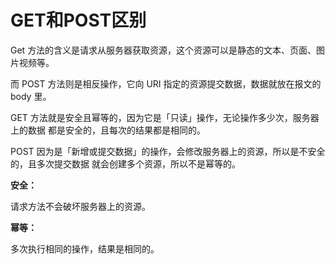 # GET和POST区别

Get 方法的含义是请求从服务器获取资源，这个资源可以是静态的文本、页面、图片视频等。

而 POST 方法则是相反操作，它向 URI 指定的资源提交数据，数据就放在报文的 body 里。

GET 方法就是安全且幂等的，因为它是「只读」操作，无论操作多少次，服务器上的数据 都是安全的，且每次的结果都是相同的。

POST 因为是「新增或提交数据」的操作，会修改服务器上的资源，所以是不安全的，且多次提交数据 就会创建多个资源，所以不是幂等的。

**安全：**

请求方法不会破坏服务器上的资源。

**幂等：**

多次执行相同的操作，结果是相同的。